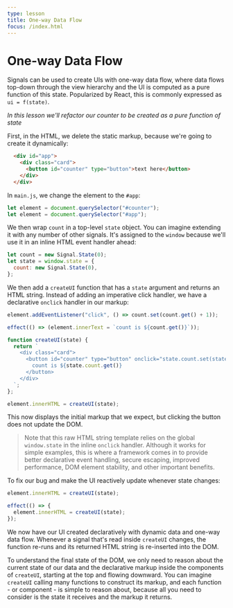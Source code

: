 ```yaml
---
type: lesson
title: One-way Data Flow
focus: /index.html
---
```


# One-way Data Flow

Signals can be used to create UIs with one-way data flow,
where data flows top-down through the view hierarchy
and the UI is computed as a pure function of this state.
Popularized by React, this is commonly expressed as `ui = f(state)`.

_In this lesson we'll refactor our counter to be created as a pure function of state_

First, in the HTML, we delete the static markup, because we're going to create it dynamically:
```html del={2-4}
  <div id="app">
    <div class="card">
      <button id="counter" type="button">text here</button>
    </div>
  </div>
```

In `main.js`, we change the element to the `#app`:
```js del={1} add={2}
let element = document.querySelector("#counter");
let element = document.querySelector("#app");
```

We then wrap `count` in a top-level `state` object.
You can imagine extending it with any number of other signals.
It's assigned to the `window` because we'll use it in an inline HTML event handler ahead:
```js del={1} add={2-4}
let count = new Signal.State(0);
let state = window.state = {
  count: new Signal.State(0),
};
```



We then add a `createUI` function that has a `state` argument and returns an HTML string.
Instead of adding an imperative click handler, we have a declarative `onclick` handler in our markup:
```js del={1-3} add={5-15}
element.addEventListener("click", () => count.set(count.get() + 1));

effect(() => (element.innerText = `count is ${count.get()}`));

function createUI(state) {
  return `
    <div class="card">
      <button id="counter" type="button" onclick="state.count.set(state.count.get() + 1)">
        count is ${state.count.get()}
      </button>
    </div>
  `;
};

element.innerHTML = createUI(state);
```

This now displays the initial markup that we expect,
but clicking the button does not update the DOM.

> Note that this raw HTML string template relies on
> the global `window.state` in the inline `onclick` handler.
> Although it works for simple examples,
> this is where a framework comes in to provide better declarative event handling,
> secure escaping, improved performance, DOM element stability, and other important benefits.

To fix our bug and make the UI reactively update whenever state changes:
```js add={3-5} del={1}
element.innerHTML = createUI(state);

effect(() => {
  element.innerHTML = createUI(state);
});
```

We now have our UI created declaratively with dynamic data and one-way data flow.
Whenever a signal that's read inside `createUI` changes,
the function re-runs and its returned HTML string is re-inserted into the DOM.

To understand the final state of the DOM, 
we only need to reason about the current state of our data
and the declarative markup inside the components of `createUI`,
starting at the top and flowing downward.
You can imagine `createUI` calling many functions to construct its markup,
and each function - or component - is simple to reason about,
because all you need to consider is the state it receives and the markup it returns.